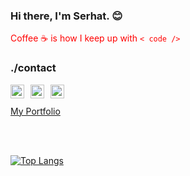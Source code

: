 ### Hi there, I'm Serhat. :blush:
<font color="red">Coffee :coffee: is how I keep up with `< code />` </font>

### ./contact

[<img  width="22" style="margin-right: 10px" src="https://unpkg.com/simple-icons@v4/icons/instagram.svg" align="left" />][instagram]
[<img  width="22" style="margin-right: 10px" src="https://unpkg.com/simple-icons@v4/icons/twitter.svg" align="left" />][twitter]
[<img  width="22" style="margin-right: 10px" src="https://unpkg.com/simple-icons@v4/icons/linkedin.svg" align="left" />][linkedin]

<br /><br />
[My Portfolio](https://serhatgundogdu.github.io)

<br />
<br />

[![Top Langs](https://github-readme-stats.vercel.app/api/top-langs/?username=serhatgundogdu&layout=compact)](https://github.com/anuraghazra/github-readme-stats)

[instagram]: https://www.instagram.com/serhatgyndogdy/
[twitter]: https://twitter.com/srhatgndg
[linkedin]: https://www.linkedin.com/in/serhat-gundogdu/

